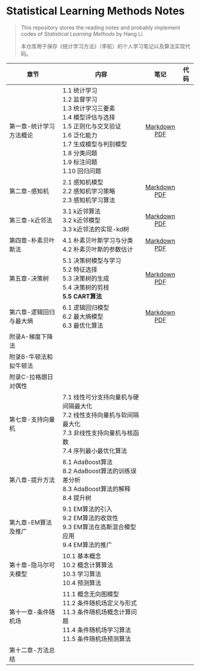 # Statistical Learning Methods Notes

> This repository stores the reading notes and probably implement codes of *Statistical Learning Methods* by Hang Li.
>
> 本仓库用于保存《统计学习方法》（李航）的个人学习笔记以及算法实现代码。

| 章节                    | 内容                                                         |                             笔记                             | 代码 |
| ----------------------- | ------------------------------------------------------------ | :----------------------------------------------------------: | ---- |
| 第一章-统计学习方法概论 | 1.1 统计学习<br />1.2 监督学习<br />1.3 统计学习三要素<br />1.4 模型评估与选择<br />1.5 正则化与交叉验证<br />1.6 泛化能力<br />1.7 生成模型与判别模型<br />1.8 分类问题<br />1.9 标注问题<br />1.10 回归问题 | [Markdown](https://github.com/yxnchen/SLM-Lihang-Notes/blob/master/chp1_Introduction.md)<br />[PDF](https://github.com/yxnchen/SLM-Lihang-Notes/blob/master/chp1_Introduction.pdf) |      |
| 第二章-感知机           | 2.1 感知机模型<br />2.2 感知机学习策略<br />2.3 感知机学习算法 | [Markdown](https://github.com/yxnchen/SLM-Lihang-Notes/blob/master/chp2_Perceptron.md)<br />[PDF](https://github.com/yxnchen/SLM-Lihang-Notes/blob/master/chp2_Perceptron.pdf) |      |
| 第三章-k近邻法          | 3.1 k近邻算法<br />3.2 k近邻模型<br />3.3 k近邻法的实现-kd树 | [Markdown](https://github.com/yxnchen/SLM-Lihang-Notes/blob/master/chp3_kNN.md)<br />[PDF](https://github.com/yxnchen/SLM-Lihang-Notes/blob/master/chp3_kNN.pdf) |      |
| 第四章-朴素贝叶斯法     | 4.1 朴素贝叶斯学习与分类<br />4.2 朴素贝叶斯的参数估计       | [Markdown](https://github.com/yxnchen/SLM-Lihang-Notes/blob/master/chp4_naive%20Bayes.md)<br />[PDF](https://github.com/yxnchen/SLM-Lihang-Notes/blob/master/chp4_naive%20Bayes.pdf) |      |
| 第五章-决策树           | 5.1 决策树模型与学习<br />5.2 特征选择<br />5.3 决策树的生成<br />5.4 决策树的剪枝<br />**5.5 CART算法** | [Markdown](https://github.com/yxnchen/SLM-Lihang-Notes/blob/master/chp5_Decision%20tree.md)<br />[PDF](https://github.com/yxnchen/SLM-Lihang-Notes/blob/master/chp5_Decision%20tree.pdf) |      |
| 第六章-逻辑回归与最大熵 | 6.1 逻辑回归模型<br />6.2 最大熵模型<br />6.3 最优化算法     | [Markdown](https://github.com/yxnchen/SLM-Lihang-Notes/blob/master/chp6_LR%26MEM.md)<br />[PDF](https://github.com/yxnchen/SLM-Lihang-Notes/blob/master/chp6_LR%26MEM.pdf) |      |
| 附录A-梯度下降法        |                                                              |                                                              |      |
| 附录B-牛顿法和拟牛顿法  |                                                              |                                                              |      |
| 附录C-拉格朗日对偶性    |                                                              |                                                              |      |
| 第七章-支持向量机       | 7.1 线性可分支持向量机与硬间隔最大化<br />7.2 线性支持向量机与软间隔最大化<br />7.3 非线性支持向量机与核函数<br />7.4 序列最小最优化算法 |                                                              |      |
| 第八章-提升方法         | 8.1 AdaBoost算法<br />8.2 AdaBoost算法的训练误差分析<br />8.3 AdaBoost算法的解释<br />8.4 提升树 |                                                              |      |
| 第九章-EM算法及推广     | 9.1 EM算法的引入<br />9.2 EM算法的收敛性<br />9.3 EM算法在高斯混合模型应用<br />9.4 EM算法的推广 |                                                              |      |
| 第十章-隐马尔可夫模型   | 10.1 基本概念<br />10.2 概念计算算法<br />10.3 学习算法<br />10.4 预测算法 |                                                              |      |
| 第十一章-条件随机场     | 11.1 概念无向图模型<br />11.2 条件随机场定义与形式<br />11.3 条件随机场概念计算问题<br />11.4 条件随机场学习算法<br />11.5 条件随机场预测算法 |                                                              |      |
| 第十二章-方法总结       |                                                              |                                                              |      |

